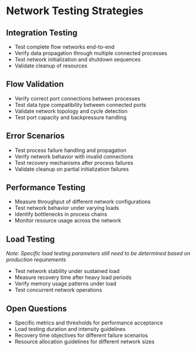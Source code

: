 # Network Testing Strategies

## Integration Testing
- Test complete flow networks end-to-end
- Verify data propagation through multiple connected processes
- Test network initialization and shutdown sequences
- Validate cleanup of resources

## Flow Validation 
- Verify correct port connections between processes
- Test data type compatibility between connected ports
- Validate network topology and cycle detection
- Test port capacity and backpressure handling

## Error Scenarios
- Test process failure handling and propagation
- Verify network behavior with invalid connections
- Test recovery mechanisms after process failures
- Validate cleanup on partial initialization failures

## Performance Testing
- Measure throughput of different network configurations
- Test network behavior under varying loads
- Identify bottlenecks in process chains
- Monitor resource usage across the network

## Load Testing
*Note: Specific load testing parameters still need to be determined based on production requirements*
- Test network stability under sustained load
- Measure recovery time after heavy load periods
- Verify memory usage patterns under load
- Test concurrent network operations

## Open Questions
- Specific metrics and thresholds for performance acceptance
- Load testing duration and intensity guidelines
- Recovery time objectives for different failure scenarios
- Resource allocation guidelines for different network sizes 
